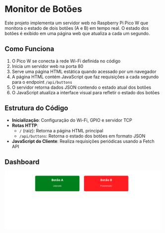 # Monitor de Botões

Este projeto implementa um servidor web no Raspberry Pi Pico W que monitora o estado de dois botões (A e B) em tempo real. O estado dos botões é exibido em uma página web que atualiza a cada um segundo.

## Como Funciona

1. O Pico W se conecta à rede Wi-Fi definida no código
2. Inicia um servidor web na porta 80
3. Serve uma página HTML estática quando acessado por um navegador
4. A página HTML contém JavaScript que faz requisições a cada segundo para o endpoint `/api/buttons`
5. O servidor retorna dados JSON contendo o estado atual dos botões
6. O JavaScript atualiza a interface visual para refletir o estado dos botões

## Estrutura do Código

- **Inicialização**: Configuração do Wi-Fi, GPIO e servidor TCP
- **Rotas HTTP**:
  - `/` (raiz): Retorna a página HTML principal
  - `/api/buttons`: Retorna o estado dos botões em formato JSON
- **JavaScript do Cliente**: Realiza requisições periódicas usando a Fetch API

## Dashboard

![Dashboard](./dash-botao.png "Dashboard")

